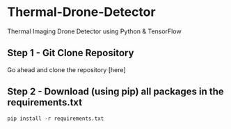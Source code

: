 # Thermal-Drone-Detector
Thermal Imaging Drone Detector using Python &amp; TensorFlow

## Step 1 - Git Clone Repository
Go ahead and clone the repository [here]

## Step 2 - Download (using pip) all packages in the requirements.txt
`pip install -r requirements.txt`
